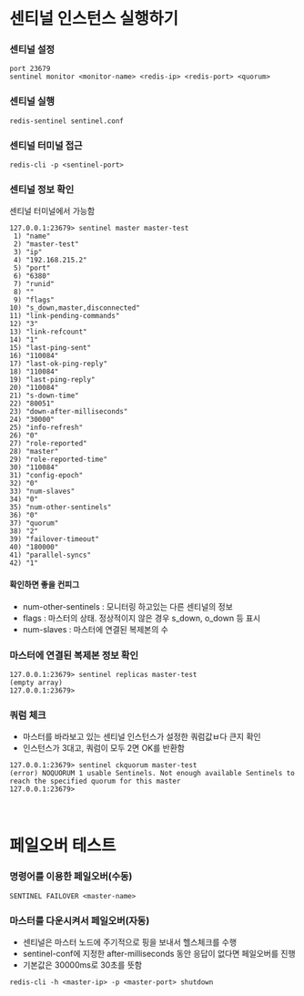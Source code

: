 # 센티널 인스턴스 실행하기

### 센티널 설정

```
port 23679
sentinel monitor <monitor-name> <redis-ip> <redis-port> <quorum>
```

### 센티널 실행

```
redis-sentinel sentinel.conf
```

### 센티널 터미널 접근

```
redis-cli -p <sentinel-port>
```

### 센티널 정보 확인

센티널 터미널에서 가능함

```
127.0.0.1:23679> sentinel master master-test
 1) "name"
 2) "master-test"
 3) "ip"
 4) "192.168.215.2"
 5) "port"
 6) "6380"
 7) "runid"
 8) ""
 9) "flags"
10) "s_down,master,disconnected"
11) "link-pending-commands"
12) "3"
13) "link-refcount"
14) "1"
15) "last-ping-sent"
16) "110084"
17) "last-ok-ping-reply"
18) "110084"
19) "last-ping-reply"
20) "110084"
21) "s-down-time"
22) "80051"
23) "down-after-milliseconds"
24) "30000"
25) "info-refresh"
26) "0"
27) "role-reported"
28) "master"
29) "role-reported-time"
30) "110084"
31) "config-epoch"
32) "0"
33) "num-slaves"
34) "0"
35) "num-other-sentinels"
36) "0"
37) "quorum"
38) "2"
39) "failover-timeout"
40) "180000"
41) "parallel-syncs"
42) "1"
```

#### 확인하면 좋을 컨피그

- num-other-sentinels : 모니터링 하고있는 다른 센티널의 정보
- flags : 마스터의 상태. 정상적이지 않은 경우 s_down, o_down 등 표시
- num-slaves : 마스터에 연결된 복제본의 수

### 마스터에 연결된 복제본 정보 확인

```
127.0.0.1:23679> sentinel replicas master-test
(empty array)
127.0.0.1:23679>
```

### 쿼럼 체크

- 마스터를 바라보고 있는 센티널 인스턴스가 설정한 쿼럼값ㅂ다 큰지 확인
- 인스턴스가 3대고, 쿼럼이 모두 2면 OK를 반환함

```
127.0.0.1:23679> sentinel ckquorum master-test
(error) NOQUORUM 1 usable Sentinels. Not enough available Sentinels to reach the specified quorum for this master
127.0.0.1:23679>
```

<br/>

# 페일오버 테스트

### 명령어를 이용한 페일오버(수동)

```
SENTINEL FAILOVER <master-name>
```

### 마스터를 다운시켜서 페일오버(자동)

- 센티널은 마스터 노드에 주기적으로 핑을 보내서 헬스체크를 수행
- sentinel-conf에 지정한 after-milliseconds 동안 응답이 없다면 페일오버를 진행
- 기본값은 30000ms로 30초를 뜻함

```
redis-cli -h <master-ip> -p <master-port> shutdown
```
